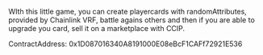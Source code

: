 WIth this little game, you can create playercards with randomAttributes, provided by Chainlink VRF, battle agains others and then if you are able to upgrade you card, sell it on a marketplace with CCIP.

ContractAddress: 0x1D087016340A8191000E08eBcF1CAFf72921E536
